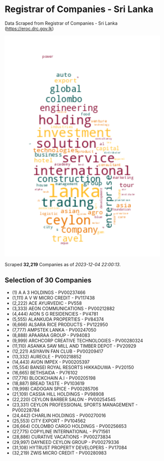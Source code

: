 # Registrar of Companies - Sri Lanka

Data Scraped from Registrar of Companies - Sri Lanka (https://eroc.drc.gov.lk)

![word-cloud](data/word_cloud.png)

Scraped **32,219** Companies as of *2023-12-04 22:00:13*.


## Selection of 30 Companies

* (1) A A 3 HOLDINGS - PV00237466
* (1,111) A V W MICRO CREDIT - PV117438
* (2,222) ACE AYURVEDIC - PV558
* (3,333) AEON COMMUNICATIONS - PV00212882
* (4,444) AION S G RESIDENCIES - PV4781
* (5,555) ALANKUDA PROPERTIES - PV84374
* (6,666) ALSARA RICE PRODUCTS - PV122950
* (7,777) AMPSTEK LANKA - PV00247050
* (8,888) APAARAA GROUP - PV94083
* (9,999) ARCHCORP CREATIVE TECHNOLOGIES - PV00280324
* (11,110) ASANKA SAW MILL AND TIMBER DEPOT - PV20929
* (12,221) ASIYAVIN FAN CLUB - PV00209417
* (13,332) AUREOLE - PV00218852
* (14,443) AVON  IMPEX - PV00205397
* (15,554) BANSEI ROYAL RESORTS HIKKADUWA - PV20150
* (16,665) BETHSAIDA - PV76102
* (17,776) BLOCKCHAIN A.I - PV00205198
* (18,887) BREAD TASTE - PV103619
* (19,998) CADOGAN SPICE - PV00285706
* (21,109) CASSIA HILL HOLDINGS - PV98908
* (22,220) CEYLON BARBER SALON - PV00254545
* (23,331) CEYLON PROFESSIONAL SPORTS MANAGEMENT - PV00228784
* (24,442) CHARLIN HOLDINGS - PV00270016
* (25,553) CITY EXPORT - PV104562
* (26,664) COLOMBO CARGO HOLDINGS - PV00256653
* (27,775) COPYLINE INTERNATIONAL - PV71561
* (28,886) CURATIVE VACATIONS - PV00273834
* (29,997) DAYNEED CEYLON GROUP - PV00279336
* (31,108) HYTRUST PROPERTY DEVELOPERS - PV17084
* (32,219) ZWIS MICRO CREDIT - PV00280983